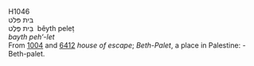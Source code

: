 H1046  
בּית פּלט  
בֵּיתּ פֶּלֶט ‎ bêyth peleṭ  
*bayth* *peh‘-let*  
From [1004](h1004) and [6412](h6412) *house* *of* *escape*;
*Beth-Palet*, a place in Palestine: - Beth-palet.  
